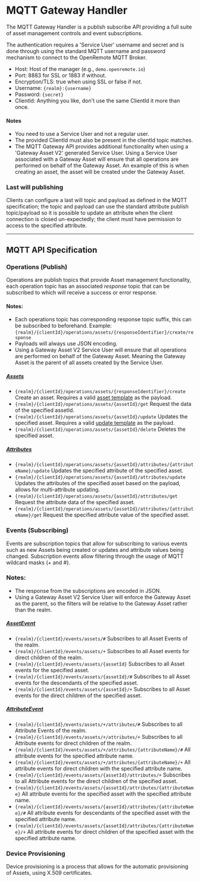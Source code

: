 # MQTT Gateway Handler
The MQTT Gateway Handler is a publish subscribe API providing a full suite of asset management controls and event subscriptions. 

The authentication requires a 'Service User' username and secret and is done through using the standard MQTT username 
and password mechanism to connect to the OpenRemote MQTT Broker.
- Host: Host of the manager (e.g., ```demo.openremote.io```)
- Port: 8883 for SSL or 1883 if without.
- Encryption/TLS: true when using SSL or false if not.
- Username: ```{realm}:{username}```
- Password: ```{secret}```
- ClientId: Anything you like, don't use the same ClientId it more than once.

#### Notes
- You need to use a Service User and not a regular user.
- The provided ClientId must also be present in the clientId topic matches.
- The MQTT Gateway API provides additional functionality when using a 'Gateway Asset V2' generated Service User.
Using a Service User associated with a Gateway Asset will ensure that all operations are performed on behalf of the Gateway Asset.
An example of this is when creating an asset, the asset will be created under the Gateway Asset.

### Last will publishing
Clients can configure a last will topic and payload as defined in the MQTT specification; the topic and payload can use the standard attribute 
publish topic/payload so it is possible to update an attribute when the client connection is closed un-expectedly; 
the client must have permission to access to the specified attribute.

***
## MQTT API Specification

### Operations (Publish)
Operations are publish topics that provide Asset management functionality, 
each operation topic has an associated *response* topic that can be subscribed to which will receive a success or error response.

#### Notes:
- Each operations topic has corresponding response topic suffix, this can be subscribed to beforehand. 
Example:```{realm}/{clientId}/operations/assets/{responseIdentifier}/create/response```
- Payloads will always use JSON encoding.
- Using a Gateway Asset V2 Service User will ensure that all operations are performed on behalf of the Gateway Asset.
Meaning the Gateway Asset is the parent of all assets created by the Service User.

##### [Assets](https://github.com/openremote/openremote/blob/master/model/src/main/java/org/openremote/model/asset/Asset.java)
- ```{realm}/{clientId}/operations/assets/{responseIdentifier}/create``` 
Create an asset. Requires a valid [asset template]() as the payload.
- ```{realm}/{clientId}/operations/assets/{assetId}/get```
Request the data of the specified assetId.
- ```{realm}/{clientId}/operations/assets/{assetId}/update```
Updates the specified asset. Requires a valid [update template]() as the payload.
- ```{realm}/{clientId}/operations/assets/{assetId}/delete```
Deletes the specified asset.

##### [Attributes](https://github.com/openremote/openremote/blob/master/model/src/main/java/org/openremote/model/attribute/Attribute.java)
- ```{realm}/{clientId}/operations/assets/{assetId}/attributes/{attributeName}/update``` 
Updates the specified attribute of the specified asset.
- ```{realm}/{clientId}/operations/assets/{assetId}/attributes/update```
Updates the attributes of the specified asset based on the payload, allows for multi-attribute updating.
- ```{realm}/{clientId}/operations/assets/{assetId}/attributes/get```
Request the attribute data of the specified asset.
- ```{realm}/{clientId}/operations/assets/{assetId}/attributes/{attributeName}/get```
Request the specified attribute value of the specified asset.

### Events (Subscribing)
Events are subscription topics that allow for subscribing to various events such as new Assets 
being created or updates and attribute values being changed. 
Subscription events allow filtering through the usage of MQTT wildcard masks (+ and #).

### Notes:
- The response from the subscriptions are encoded in JSON.
- Using a Gateway Asset V2 Service User will enforce the Gateway Asset as the parent, 
so the filters will be relative to the Gateway Asset rather than the realm.

##### [AssetEvent](https://github.com/openremote/openremote/blob/master/model/src/main/java/org/openremote/model/asset/AssetEvent.java)
- ```{realm}/{clientId}/events/assets/#```
Subscribes to all Asset Events of the realm.
- ```{realm}/{clientId}/events/assets/+```
Subscribes to all Asset events for direct children of the realm.
- ```{realm}/{clientId}/events/assets/{assetId}```
Subscribes to all Asset events for the specified asset.
- ```{realm}/{clientId}/events/assets/{assetId}/#```
Subscribes to all Asset events for the descendants of the specified asset.
- ```{realm}/{clientId}/events/assets/{assetId}/+```
Subscribes to all Asset events for the direct children of the specified asset.

##### [AttributeEvent](https://github.com/openremote/openremote/blob/master/model/src/main/java/org/openremote/model/attribute/AttributeEvent.java)
- ```{realm}/{clientId}/events/assets/+/attributes/#```
Subscribes to all Attribute Events of the realm.
- ```{realm}/{clientId}/events/assets/+/attributes/+```
Subscribes to all Attribute events for direct children of the realm.
- ```{realm}/{clientId}/events/assets/+/attributes/{attributeName}/#```
All attribute events for the specified attribute name.
- ```{realm}/{clientId}/events/assets/+/attributes/{attributeName}/+```
All attribute events for direct children with the specified attribute name.
- ```{realm}/{clientId}/events/assets/{assetId}/attributes/+```
Subscribes to all Attribute events for the direct children of the specified asset.
- ```{realm}/{clientId}/events/assets/{assetId}/attributes/{attributeName}```
All attribute events for the specified asset with the specified attribute name.
- ```{realm}/{clientId}/events/assets/{assetId}/attributes/{attributeName}/#```
All attribute events for descendants of the specified asset with the specified attribute name.
- ```{realm}/{clientId}/events/assets/{assetId}/attributes/{attributeName}/+```
All attribute events for direct children of the specified asset with the specified attribute name.


### Device Provisioning
Device provisioning is a process that allows for the automatic provisioning of Assets, using X.509 certificates.